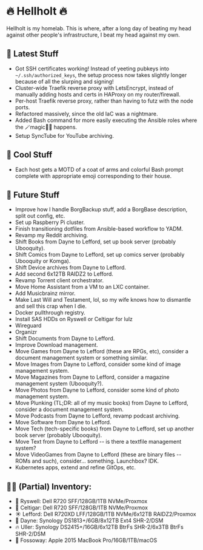 # 🔥 Hellholt 🔥

Hellholt is my homelab.  This is where, after a long day of beating my head against other people's infrastructure, I beat my head against my own.

## 🤩 Latest Stuff
- Got SSH certificates working!  Instead of yeeting pubkeys into `~/.ssh/authorized_keys`, the setup process now takes slightly longer because of all the slurping and signing!
- Cluster-wide Traefik reverse proxy with LetsEncrypt, instead of manually adding hosts and certs in HAProxy on my router/firewall.
- Per-host Traefik reverse proxy, rather than having to futz with the node ports.
- Refactored massively, since the old IaC was a nightmare.
- Added Bash command for more easily executing the Ansible roles where the 🪄magic🧙‍♂️ happens.
- Setup SyncTube for YouTube archiving.

## 🍦 Cool Stuff
- Each host gets a MOTD of a coat of arms and colorful Bash prompt complete with appropriate emoji corresponding to their house.

## 🔮 Future Stuff
- Improve how I handle BorgBackup stuff, add a BorgBase description, split out config, etc.
- Set up Raspberry Pi cluster.
- Finish transitioning dotfiles from Ansible-based workflow to YADM.
- Revamp my Reddit archiving.
- Shift Books from Dayne to Lefford, set up book server (probably Ubooquity).
- Shift Comics from Dayne to Lefford, set up comics server (probably Ubooquity or Komga).
- Shift Device archives from Dayne to Lefford.
- Add second 6x12TB RAIDZ2 to Lefford.
- Revamp Torrent client orchestrator.
- Move Home Assistant from a VM to an LXC container.
- Add Musicbrainz mirror.
- Make Last Will and Testament, lol, so my wife knows how to dismantle and sell this crap when I die.
- Docker pullthrough registry.
- Install SAS HDDs on Ryswell or Celtigar for lulz
- Wireguard
- Organizr
- Shift Documents from Dayne to Lefford.
- Improve Download management.
- Move Games from Dayne to Lefford (these are RPGs, etc), consider a document management system or something similar.
- Move Images from Dayne to Lefford, consider some kind of image management system.
- Move Magazines from Dayne to Lefford, consider a magazine management system (Ubooquity?).
- Move Photos from Dayne to Lefford, consider some kind of photo management system.
- Move Plunking (TL;DR: all of my music books) from Dayne to Lefford, consider a document management system.
- Move Podcasts from Dayne to Lefford, revamp podcast archiving.
- Move Software from Dayne to Lefford.
- Move Tech (tech-specific books) from Dayne to Lefford, set up another book server (probably Ubooquity).
- Move Text from Dayne to Lefford -- is there a textfile management system?
- Move VideoGames from Dayne to Lefford (these are binary files -- ROMs and such), consider... something.  Launchbox?  IDK.
- Kubernetes apps, extend and refine GitOps, etc.

## 🙋‍♀️ (Partial) Inventory:
- 🐴 Ryswell: Dell R720 SFF/128GB/1TB NVMe/Proxmox
- 🦀 Celtigar: Dell R720 SFF/128GB/1TB NVMe/Proxmox
- ☀️ Lefford: Dell R720XD LFF/128GB/1TB NVMe/6x12TB RAIDZ2/Proxmox
- 💫 Dayne: Synology DS1813+/6GB/8x12TB Ext4 SHR-2/DSM
- 🔥 Uller: Synology DS2415+/16GB/6x12TB BtrFs SHR-2/6x3TB BtrFs SHR-2/DSM
- 🍎 Fossoway: Apple 2015 MacBook Pro/16GB/1TB/macOS

<!--

**Here are some ideas to get you started:**

🙋‍♀️ A short introduction - what is your organization all about?
🌈 Contribution guidelines - how can the community get involved?
👩‍💻 Useful resources - where can the community find your docs? Is there anything else the community should know?
🍿 Fun facts - what does your team eat for breakfast?
🧙 Remember, you can do mighty things with the power of [Markdown](https://guides.github.com/features/mastering-markdown/)
-->
